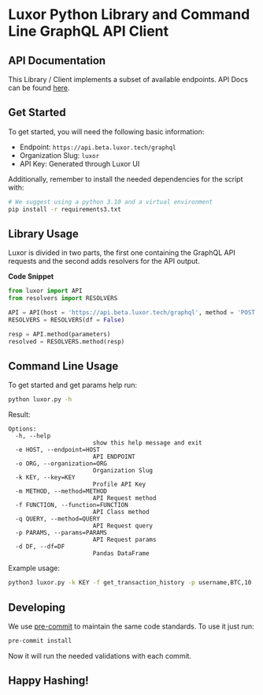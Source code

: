 # Luxor Python Library and Command Line GraphQL API Client

## API Documentation
This Library / Client implements a subset of available endpoints. API Docs can be found [here](https://docs.luxor.tech/).

## Get Started

To get started, you will need the following basic information:
- Endpoint: `https://api.beta.luxor.tech/graphql`
- Organization Slug: `luxor`
- API Key: Generated through Luxor UI

Additionally, remember to install the needed dependencies for the script with:

```bash
# We suggest using a python 3.10 and a virtual environment
pip install -r requirements3.txt
```

## Library Usage
Luxor is divided in two parts, the first one containing the GraphQL API requests and the second adds resolvers for the API output.

**Code Snippet**
```python
from luxor import API
from resolvers import RESOLVERS

API = API(host = 'https://api.beta.luxor.tech/graphql', method = 'POST', org = 'luxor', key = 'lxk514e9be027b9a132b1aa39bab818a12e')
RESOLVERS = RESOLVERS(df = False)

resp = API.method(parameters)
resolved = RESOLVERS.method(resp)
```

## Command Line Usage
To get started and get params help run:
```bash
python luxor.py -h
```

Result:
```console
Options:
  -h, --help
                        show this help message and exit
  -e HOST, --endpoint=HOST
                        API ENDPOINT
  -o ORG, --organization=ORG
                        Organization Slug
  -k KEY, --key=KEY
                        Profile API Key
  -m METHOD, --method=METHOD
                        API Request method
  -f FUNCTION, --function=FUNCTION
                        API Class method
  -q QUERY, --method=QUERY
                        API Request query
  -p PARAMS, --params=PARAMS
                        API Request params
  -d DF, --df=DF
                        Pandas DataFrame
```

Example usage:
```bash
python3 luxor.py -k KEY -f get_transaction_history -p username,BTC,10
```

## Developing

We use [pre-commit](https://pre-commit.com/#install) to maintain the same code standards. To use it just run:

```bash
pre-commit install
```

Now it will run the needed validations with each commit.

## Happy Hashing!

